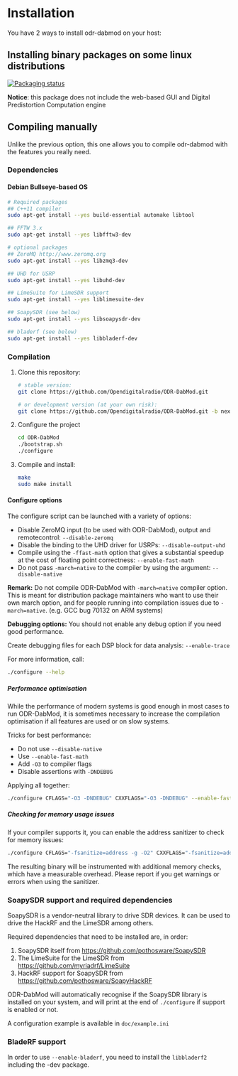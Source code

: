 # Installation

You have 2 ways to install odr-dabmod on your host:

## Installing binary packages on some linux distributions

[![Packaging status](https://repology.org/badge/vertical-allrepos/odr-dabmod.svg)](https://repology.org/project/odr-dabmod/versions)

**Notice**: this package does not include the web-based GUI and Digital Predistortion Computation engine

## Compiling manually

Unlike the previous option, this one allows you to compile odr-dabmod with the features you really need.

### Dependencies

#### Debian Bullseye-based OS

```sh
# Required packages
## C++11 compiler
sudo apt-get install --yes build-essential automake libtool

## FFTW 3.x
sudo apt-get install --yes libfftw3-dev

# optional packages
## ZeroMQ http://www.zeromq.org
sudo apt-get install --yes libzmq3-dev

## UHD for USRP
sudo apt-get install --yes libuhd-dev

## LimeSuite for LimeSDR support
sudo apt-get install --yes liblimesuite-dev

## SoapySDR (see below)
sudo apt-get install --yes libsoapysdr-dev

## bladerf (see below)
sudo apt-get install --yes libbladerf-dev
```

### Compilation

1. Clone this repository:

   ```sh
   # stable version:
   git clone https://github.com/Opendigitalradio/ODR-DabMod.git

   # or development version (at your own risk):
   git clone https://github.com/Opendigitalradio/ODR-DabMod.git -b next
   ```

1. Configure the project

   ```sh
   cd ODR-DabMod
   ./bootstrap.sh
   ./configure
   ```

1. Compile and install:

   ```sh
   make
   sudo make install
   ```

#### Configure options

The configure script can be launched with a variety of options:

- Disable ZeroMQ input (to be used with ODR-DabMod), output and remotecontrol: `--disable-zeromq`
- Disable the binding to the UHD driver for USRPs: `--disable-output-uhd`
- Compile using the `-ffast-math` option that gives a substantial speedup at the cost of floating point correctness:  `--enable-fast-math`
- Do not pass `-march=native` to the compiler by using the argument: `--disable-native`

**Remark:** Do not compile ODR-DabMod with `-march=native` compiler option. This is meant for distribution package maintainers who want to use their own march option, and for people running into compilation issues due to `-march=native`. (e.g. GCC bug 70132 on ARM systems)

**Debugging options:** You should not enable any debug option if you need good performance.

Create debugging files for each DSP block for data analysis: `--enable-trace`

For more information, call:

```sh
./configure --help
```

##### Performance optimisation

While the performance of modern systems is good enough in most cases to
run ODR-DabMod, it is sometimes necessary to increase the compilation
optimisation if all features are used or on slow systems.

Tricks for best performance:

- Do not use `--disable-native`
- Use `--enable-fast-math`
- Add `-O3` to compiler flags
- Disable assertions with `-DNDEBUG`

Applying all together:

```sh
./configure CFLAGS="-O3 -DNDEBUG" CXXFLAGS="-O3 -DNDEBUG" --enable-fast-math
```

##### Checking for memory usage issues

If your compiler supports it, you can enable the address sanitizer to check for memory
issues:

```sh
./configure CFLAGS="-fsanitize=address -g -O2" CXXFLAGS="-fsanitize=address -g -O2"
```

The resulting binary will be instrumented with additional memory checks, which have a
measurable overhead. Please report if you get warnings or errors when using the sanitizer.

### SoapySDR support and required dependencies

SoapySDR is a vendor-neutral library to drive SDR devices. It can be used to
drive the HackRF and the LimeSDR among others.

Required dependencies that need to be installed are, in order:

1. SoapySDR itself from <https://github.com/pothosware/SoapySDR>
1. The LimeSuite for the LimeSDR from <https://github.com/myriadrf/LimeSuite>
1. HackRF support for SoapySDR from <https://github.com/pothosware/SoapyHackRF>

ODR-DabMod will automatically recognise if the SoapySDR library is installed on
your system, and will print at the end of `./configure` if support is enabled or
not.

A configuration example is available in `doc/example.ini`

### BladeRF support

In order to use `--enable-bladerf`, you need to install the `libbladerf2` including the -dev package.
